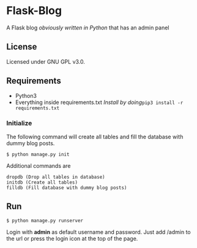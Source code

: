 # Flask-Blog

A Flask blog *obviously written in Python* that has an admin panel

## License
Licensed under GNU GPL v3.0.

## Requirements
 - Python3
 - Everything inside requirements.txt *Install by doing*`pip3 install -r requirements.txt`

### Initialize

The following command will create all tables and fill the database with dummy
blog posts.

    $ python manage.py init

Additional commands are

    dropdb (Drop all tables in database)
    initdb (Create all tables)
    filldb (Fill database with dummy blog posts)

## Run

    $ python manage.py runserver

Login with **admin** as default username and password. Just add /admin to the
url or press the login icon at the top of the page.
